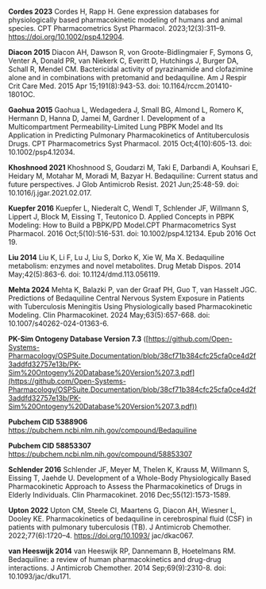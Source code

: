 **Cordes 2023** Cordes H, Rapp H. Gene expression databases for physiologically based pharmacokinetic modeling of humans and animal species. CPT Pharmacometrics Syst Pharmacol. 2023;12(3):311–9. https://doi.org/10.1002/psp4.12904.

**Diacon 2015** Diacon AH, Dawson R, von Groote-Bidlingmaier F, Symons G, Venter A, Donald PR, van Niekerk C, Everitt D, Hutchings J, Burger DA, Schall R, Mendel CM. Bactericidal activity of pyrazinamide and clofazimine alone and in combinations with pretomanid and bedaquiline. Am J Respir Crit Care Med. 2015 Apr 15;191(8):943-53. doi: 10.1164/rccm.201410-1801OC.

**Gaohua 2015** Gaohua L, Wedagedera J, Small BG, Almond L, Romero K, Hermann D, Hanna D, Jamei M, Gardner I. Development of a Multicompartment Permeability-Limited Lung PBPK Model and Its Application in Predicting Pulmonary Pharmacokinetics of Antituberculosis Drugs. CPT Pharmacometrics Syst Pharmacol. 2015 Oct;4(10):605-13. doi: 10.1002/psp4.12034. 

**Khoshnood 2021** Khoshnood S, Goudarzi M, Taki E, Darbandi A, Kouhsari E, Heidary M, Motahar M, Moradi M, Bazyar H. Bedaquiline: Current status and future perspectives. J Glob Antimicrob Resist. 2021 Jun;25:48-59. doi: 10.1016/j.jgar.2021.02.017. 

**Kuepfer 2016** Kuepfer L, Niederalt C, Wendl T, Schlender JF, Willmann S, Lippert J, Block M, Eissing T, Teutonico D. Applied Concepts in PBPK Modeling: How to Build a PBPK/PD Model.CPT Pharmacometrics Syst Pharmacol. 2016 Oct;5(10):516-531. doi: 10.1002/psp4.12134. Epub 2016 Oct 19. 	

**Liu 2014** Liu K, Li F, Lu J, Liu S, Dorko K, Xie W, Ma X. Bedaquiline metabolism: enzymes and novel metabolites. Drug Metab Dispos. 2014 May;42(5):863-6. doi: 10.1124/dmd.113.056119.

**Mehta 2024** Mehta K, Balazki P, van der Graaf PH, Guo T, van Hasselt JGC. Predictions of Bedaquiline Central Nervous System Exposure in Patients with Tuberculosis Meningitis Using Physiologically based Pharmacokinetic Modeling. Clin Pharmacokinet. 2024 May;63(5):657-668. doi: 10.1007/s40262-024-01363-6.	

**PK-Sim Ontogeny Database Version 7.3** ([https://github.com/Open-Systems-Pharmacology/OSPSuite.Documentation/blob/38cf71b384cfc25cfa0ce4d2f3addfd32757e13b/PK-Sim%20Ontogeny%20Database%20Version%207.3.pdf](https://github.com/Open-Systems-Pharmacology/OSPSuite.Documentation/blob/38cf71b384cfc25cfa0ce4d2f3addfd32757e13b/PK-Sim%20Ontogeny%20Database%20Version%207.3.pdf))	

**Pubchem CID 5388906** https://pubchem.ncbi.nlm.nih.gov/compound/Bedaquiline

**Pubchem CID 58853307** https://pubchem.ncbi.nlm.nih.gov/compound/58853307

**Schlender 2016** Schlender JF, Meyer M, Thelen K, Krauss M, Willmann S, Eissing T, Jaehde U. Development of a Whole-Body Physiologically Based Pharmacokinetic Approach to Assess the Pharmacokinetics of Drugs in Elderly Individuals. Clin Pharmacokinet. 2016 Dec;55(12):1573-1589. 	

**Upton 2022** Upton CM, Steele CI, Maartens G, Diacon AH, Wiesner L, Dooley KE. Pharmacokinetics of bedaquiline in cerebrospinal fluid (CSF) in patients with pulmonary tuberculosis (TB). J Antimicrob Chemother. 2022;77(6):1720–4. https://doi.org/10.1093/ jac/dkac067.

**van Heeswijk 2014** van Heeswijk RP, Dannemann B, Hoetelmans RM. Bedaquiline: a review of human pharmacokinetics and drug-drug interactions. J Antimicrob Chemother. 2014 Sep;69(9):2310-8. doi: 10.1093/jac/dku171.
